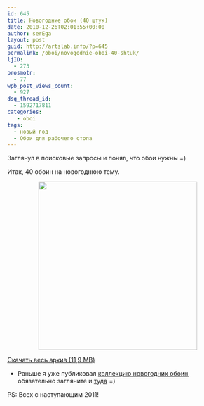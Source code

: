 ```yaml
---
id: 645
title: Новогодние обои (40 штук)
date: 2010-12-26T02:01:55+00:00
author: serEga
layout: post
guid: http://artslab.info/?p=645
permalink: /oboi/novogodnie-oboi-40-shtuk/
ljID:
  - 273
prosmotr:
  - 77
wpb_post_views_count:
  - 927
dsq_thread_id:
  - 1592717811
categories:
   - oboi
tags:
  - новый год
  - Обои для рабочего стола
---
```

Заглянул в поисковые запросы и понял, что обои нужны =)

Итак, 40 обоин на новогоднюю тему.



<center>
  <a href="{{site.img_cdn}}/new_year_wallpapers.jpg" rel="lightbox[new year wallpapers]"><img class="aligncenter size-full wp-image-646" title="new_year_wallpapers" src="{{site.img_cdn}}/new_year_wallpapers.jpg" alt="" width="362" height="383" srcset="{{site.img_cdn}}/new_year_wallpapers.jpg 362w, {{site.img_cdn}}/new_year_wallpapers-283x300.jpg 283w" sizes="(max-width: 362px) 100vw, 362px" /></a>
</center>

[Скачать весь архив (11,9 MB)](http://www.box.net/shared/th2a9trip0)

+ Раньше я уже публиковал [коллекцию новогодних обоин](artslab.info/2007/12/novogodnie-oboi/), обязательно загляните и [туда](artslab.info/2007/12/novogodnie-oboi/) =)

PS: Всех с наступающим 2011!